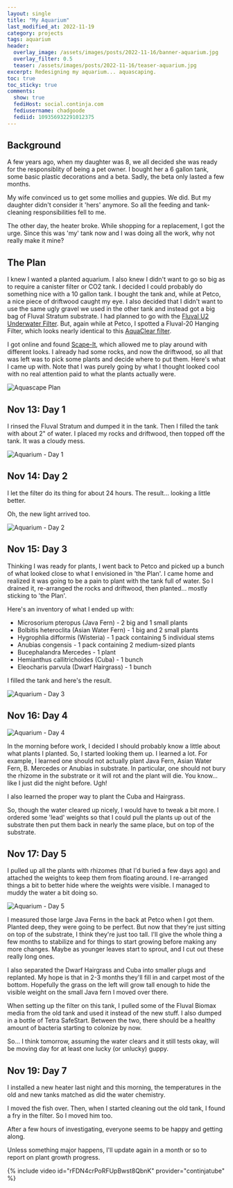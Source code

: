 ```yaml
---
layout: single
title: "My Aquarium"
last_modified_at: 2022-11-19
category: projects
tags: aquarium
header:
  overlay_image: /assets/images/posts/2022-11-16/banner-aquarium.jpg
  overlay_filter: 0.5
  teaser: /assets/images/posts/2022-11-16/teaser-aquarium.jpg
excerpt: Redesigning my aquarium... aquascaping.
toc: true
toc_sticky: true
comments:
  show: true
  fediHost: social.continja.com
  fediusername: chadgoode
  fediid: 109356932291012375
---
```

## Background

A few years ago, when my daughter was 8, we all decided she was ready for the responsiblity of being a pet owner. I bought her a 6 gallon tank, some basic plastic decorations and a beta. Sadly, the beta only lasted a few months. 

My wife convinced us to get some mollies and guppies. We did. But my daughter didn't consider it 'hers' anymore. So all the feeding and tank-cleaning responsibilities fell to me.

The other day, the heater broke. While shopping for a replacement, I got the urge. Since this was 'my' tank now and I was doing all the work, why not really make it mine? 

## The Plan

I knew I wanted a planted aquarium. I also knew I didn't want to go so big as to require a canister filter or CO2 tank. I decided I could probably do something nice with a 10 gallon tank. I bought the tank and, while at Petco, a nice piece of driftwood caught my eye. I also decided that I didn't want to use the same ugly gravel we used in the other tank and instead got a big bag of Fluval Stratum substrate. I had planned to go with the [Fluval U2 Underwater Filter](https://www.amazon.com/Fluval-A470-U2-Underwater-Filter/dp/B001Q1HPGE). But, again while at Petco, I spotted a Fluval-20 Hanging Filter, which looks nearly identical to this [AquaClear filter](https://www.amazon.com/AquaClear-Power-Filter-20-Gallon-Aquariums/dp/B000260FVG).

I got online and found [Scape-It](https://scape-it.io/), which allowed me to play around with different looks. I already had some rocks, and now the driftwood, so all that was left was to pick some plants and decide where to put them. Here's what I came up with. Note that I was purely going by what I thought looked cool with no real attention paid to what the plants actually were.

<span style="align: center">![Aquascape Plan](/assets/images/posts/2022-11-16/aquarium_plan.png)</span>

## Nov 13: Day 1

I rinsed the Fluval Stratum and dumped it in the tank. Then I filled the tank with about 2" of water. I placed my rocks and driftwood, then topped off the tank. It was a cloudy mess.

<span style="align: center">![Aquarium - Day 1](/assets/images/posts/2022-11-16/aquarium_day1.jpg)</span>

## Nov 14: Day 2

I let the filter do its thing for about 24 hours. The result... looking a little better.

Oh, the new light arrived too.

<span style="align: center">![Aquarium - Day 2](/assets/images/posts/2022-11-16/aquarium_day2.jpg)</span>

## Nov 15: Day 3

Thinking I was ready for plants, I went back to Petco and picked up a bunch of what looked close to what I envisioned in 'the Plan'. I came home and realized it was going to be a pain to plant with the tank full of water. So I drained it, re-arranged the rocks and driftwood, then planted... mostly sticking to 'the Plan'.

Here's an inventory of what I ended up with:

* Microsorium pteropus (Java Fern) - 2 big and 1 small plants
* Bolbitis heteroclita (Asian Water Fern) - 1 big and 2 small plants
* Hygrophlia difformis (Wisteria) - 1 pack containing 5 individual stems
* Anubias congensis - 1 pack containing 2 medium-sized plants
* Bucephalandra Mercedes - 1 plant
* Hemianthus callitrichoides (Cuba) - 1 bunch
* Eleocharis parvula (Dwarf Hairgrass) - 1 bunch

I filled the tank and here's the result.

<span style="align: center">![Aquarium - Day 3](/assets/images/posts/2022-11-16/aquarium_day3.jpg)</span>

## Nov 16: Day 4

<span style="align: center">![Aquarium - Day 4](/assets/images/posts/2022-11-16/aquarium_day4.jpg)</span>

In the morning before work, I decided I should probably know a little about what plants I planted. So, I started looking them up. I learned a lot. For example, I learned one should not actually plant Java Fern, Asian Water Fern, B. Mercedes or Anubias in substrate. In particular, one should not bury the rhizome in the substrate or it will rot and the plant will die. You know... like I just did the night before. Ugh!

I also learned the proper way to plant the Cuba and Hairgrass. 

So, though the water cleared up nicely, I would have to tweak a bit more. I ordered some 'lead' weights so that I could pull the plants up out of the substrate then put them back in nearly the same place, but on top of the substrate. 

## Nov 17: Day 5

I pulled up all the plants with rhizomes (that I'd buried a few days ago) and attached the weights to keep them from floating around. I re-arranged things a bit to better hide where the weights were visible. I managed to muddy the water a bit doing so.

<span style="align: center">![Aquarium - Day 5](/assets/images/posts/2022-11-16/aquarium_day5.jpg)</span>

I measured those large Java Ferns in the back at Petco when I got them. Planted deep, they were going to be perfect. But now that they're just sitting on top of the substrate, I think they're just too tall. I'll give the whole thing a few months to stabilize and for things to start growing before making any more changes. Maybe as younger leaves start to sprout, and I cut out these really long ones.

I also separated the Dwarf Hairgrass and Cuba into smaller plugs and replanted. My hope is that in 2-3 months they'll fill in and carpet most of the bottom. Hopefully the grass on the left will grow tall enough to hide the visible weight on the small Java fern I moved over there.

When setting up the filter on this tank, I pulled some of the Fluval Biomax media from the old tank and used it instead of the new stuff. I also dumped in a bottle of Tetra SafeStart. Between the two, there should be a healthy amount of bacteria starting to colonize by now.

So... I think tomorrow, assuming the water clears and it still tests okay, will be moving day for at least one lucky (or unlucky) guppy.

## Nov 19: Day 7

I installed a new heater last night and this morning, the temperatures in the old and new tanks matched as did the water chemistry.

I moved the fish over. Then, when I started cleaning out the old tank, I found a fry in the filter. So I moved him too. 

After a few hours of investigating, everyone seems to be happy and getting along. 

Unless something major happens, I'll update again in a month or so to report on plant growth progress.

{% include video id="rFDN4crPoRFUpBwst8QbnK" provider="continjatube" %}